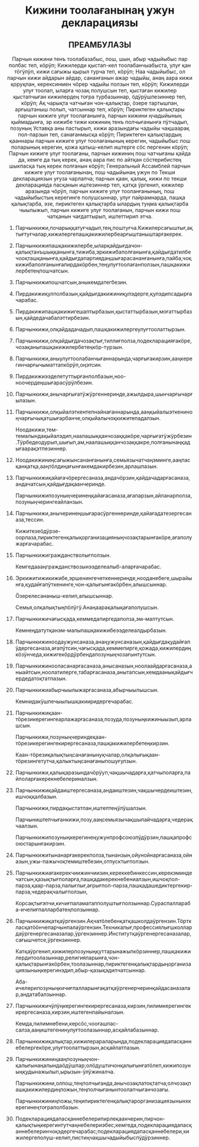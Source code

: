 <h1 align='center'>Кижини тоолағанынаң ужун декларациязы</h1>
<h2 align='center'>ПРЕАМБУЛАЗЫ</h2>
<p align='center'>Парчын кижини тенъ тоолабазабыс, пош, шын, абыр чадыйыбыс пар полбас теп, кӧрӱп;
Кижилерди қыстап-кел тоолабанчыабыста, улуғ  қан тӧгӱлӱп, кижи сағыжы қырыл турча теп, кӧрӱп;
Наа чадыйыбыс, ол парчын кижи айдарын айдар, сананғанын ажар чадыйы, анаң аара кижи қоруқпан, керексинмен чӧрер чадыйы ползын теп, кӧрӱп;
Кижилерди улуғ тоолап, ыларға чозақ полушсын теп,  қыстаған кижилер қыстапчыған кижилердең тоғра турбазыннар, ӧдӱрӱшпезиннер теп, кӧрӱп;
Ақ чарықта чатчыған чон-қалықтар, ӧзере тартышпан, арғыштаныш полып, чатсыннар теп, кӧрӱп;
Пириктеген қалықтары парчын кижиге улуғ тоолағанынға, парчын кижини ңчадыйының қыймадынға, эр кижибе тижи кижиниң тенъ полчығанынға пӱтчадып,   позуның Уставқа аны пастырып, кижи аразындағы чадыйы чақшаарақ пол-парзын теп, санағанмысқа кӧрӱп;
Пириктеген  қалықтардың қааннары парчын кижиге улуғ тоолағанының  керегин, чадыйыбыс пош поларының керегин, қожа қатыш-келип иштерге сӧс пергенин кӧрӱп;
Парчын кижиге улуғ тоолағаны, парчын кижиниң пош чатчығаны қайда да, кемге да тың керек, анаң аара пис по айтқан сӧстерибистең шыкпасқа тың керек полғанын кӧрӱп;
Генеральный Ассамблей
парчын кижиге улуғ тоолағанынаң, пош чадыйынаң ужун по Текши декларациязын уғуза чарлапча; парчын қаан, қалық, кижи по текши декларацияда пасқанын иштезиннер теп, қатқа ӱргенип, кижилер аразында чӧрӱп, парчын кижиге улуғ тооланғанының, пош чадыйыбыстың керегинге полушсыннар,  улуғ пайрамнарда, пашқа  қалықтарба, эзе, пириктеген қалықтарба ылардың туңма қалықтарба чыылыжып, парчын кижиге улуғ тоолағанын, парчын кижи пош чатқанын чағдаттырып, иштеттирип этча.</p>
<ol>
  <li>
    <p>Парчынкижи,почарыққатуғчадып,тең,поштуғча.Кижилерсағыштығ,ақтығтуғчалар,кижилергепашқакижилербеарғыштаныштарғакерек.</p>
  </li>
  <li>
    <p>Парчынкижипашқакижилербе,ыларқайдығдачон-қалықтанъшыққанынға,тижиба,эркижибаполғанынға,қайдығдатилбечооқташқанынға,қайдығдапартиядаңшығарасананғанынға,пайба,чоқкижибаполғанынғапирдакӧрбен,теңулуғтоолағанползын,пашқакижилербетеңпошчатсын.</p>
  </li>
  <li>
    <p>Парчынкижипошчатсын,аныкемдатегбезин.</p>
  </li>
  <li>
    <p>Пирдакижиқулполбазын,қайдығдакижиниқулэдерге,қулэдипсадырғачарабас.</p>
  </li>
  <li>
    <p>Пирдакижипашқакижигешаптырбазын,қыстаттырбазын,моғаттырбазын,қайдедачабалэттирбезин.</p>
  </li>
  <li>
    <p>Парчынкижи,олқайдадачадып,пашқакижилергеулуғтоолаттырзын.</p>
  </li>
  <li>
    <p>Парчынкижи,олқайдығдачозақтығ,тиллиғполза,подекларацияғакӧре,чозақаныпашқакижилербетеңкӧр-турзын.</p>
  </li>
  <li>
    <p>Парчынкижи,аныулуғтоолабанчығаннарында,чарғығакирзин,ааңкерегинчарғычыматтапкӧрӱп,оңэтсин.</p>
  </li>
  <li>
    <p>Пирдакижиээделетуттырғанполбазын,ноо-ноочердеңшығарасӱрӱлбезин.</p>
  </li>
  <li>
    <p>Парчынкижи,анычарғығатӱжӱргеннеринде,ажылдыра,шынчарғычарғылазын.</p>
  </li>
  <li>
    <p>Парчынкижи,олқыйалэткентепнайнағаннарында,ааңқыйалыэткениноңчарғычықатшығарбанче,олқыйалычоқкижитепадалзын.</p>
    <p>Ноодакижи,тем-темалындақыйалэдип,наалашыққанчозаққакӧре,чарғығатӱжӱрбезин.Тӱрбедеодурып,шығып,ам,наалашыққанчозаққакре,полғанынаңқадығаарақэтпезиннер.</p>
  </li>
  <li>
    <p>Ноодакижиниңсағыжынсананғанынға,семьязычатчаңэминге,ааңпасқанқатқа,ааңтӧлдиңағынғакемдакирбезин,арлашпазын.</p>
  </li>
  <li>
    <p>Парчынкижиқайағачӧрергесаназа,андачӧрзин,қайдачадарғасаназа,андачатсын,қайдығдақаанчеринде.</p>
    <p>Парчынкижипозуныңчеринеңқайағасаназа,ағапарзын,айланарполза,позуныңчерингеайланзын.</p>
  </li>
  <li>
    <p>Парчынкижи,анычеринеңшығарасӱргеннеринде,қайағадатезергесаназа,тессин.</p>
    <p>Кижитезеӧдӱрзе-оорлаза,пириктегенқалықорганизацияныңчозақтарынғакӧре,ағаполужарғачарабас.</p>
  </li>
  <li>
    <p>Парчынкижигражданстволығползын.</p>
    <p>Кемгедаааңгражданствозынээделеалыб-аларғачарабас.</p>
  </li>
  <li>
    <p>Эркижитижикижибе,эршенингечеткеннеринде,нооданебеге,шырайынға,қудайғапӱткенинге,чон-қалығынғакӧрбен,алышсыннар.</p>
    <p>Ӧзерелесананыш-келип,алышсыннар.</p>
    <p>Семья,олқалықтыңпӧлӱгӱ.Анаңаарақалықағаполушсын.</p>
  </li>
  <li>
    <p>Парчынкижичағысқада,кеммедапиргедаполза,эм-малтутсын.</p>
    <p>Кемнеңдатутқанэм-малыпашқакижибеээделеалдырбазын.</p>
  </li>
  <li>
    <p>Парчынкижиноодаужунсаназа,анаңужунсаназын,қайдығдақудайғапӱдергесаназа,ағапӱтсин,чағысқада,кеммепирге,қожада,кижилердиңкӧзӱнчеда,кижигекӧрдӱрбендапозуныңчозағынтутсын.</p>
  </li>
  <li>
    <p>Парчынкижинооласанарғасаназа,анысаназын,ноолаайдарғасаназа,аныайтсын,ноолатилерге,табарғасаназа,анытапсын,кемдаанықайдығчердедатоқтатпазын.</p>
  </li>
  <li>
    <p>Парчынкижиабырчыылыжарғасаназа,абырчыылышсын.</p>
    <p>Кемнидакӱшпечыылышқакииридергечарабас.</p>
  </li>
  <li>
    <p>Парчынкижиқаан-тӧрезикерегингеарлажарғасаназа,позуда,позуныңкижиныызып,арлашсын.</p>
    <p>Парчынкижи,позуныңчериндеқаан-тӧрезикерегингекирергесаназа,пашқакижилербетеңкирзин.</p>
    <p>Каан-тӧрезиқалықтыңсанағанынуқчалар,олқалығықаан-тӧрезингетутча,қалыктыңсанағаныпошуғулзын.</p>
  </li>
  <li>
    <p>Парчынкижи,қалықаразындачӧрӱуп,чақшычадарға,қатчыполарға,пайполарғакерекнебелериналзын.</p>
  </li>
  <li>
    <p>Парчынкижиқайдаиштергесаназа,андаиштезин,чақшычердеиштезин,ишчоққалбазын.</p>
    <p>Парчынкижи,пирдақыстатпан,иштептеңӱлӱшалзын.</p>
    <p>Парчыништепчығанкижи,позу,ааңсемьязычақшыпайчадарға,чедерақчаалзын.</p>
    <p>Парчынкижипозуныңкерегинеңужунпрофсоюзпӱдӱрзин,пашқапрофсоюстарынғакирзин.</p>
  </li>
  <li>
    <p>Парчынкижитынанарғакерекполза,тынанзын,ойунойнарғасаназа,ойназын,ужы-пажычоқтемиштебезин,отпусктығползын.</p>
  </li>
  <li>
    <p>Парчынкижиағакерекчиижинчиизин,кереккебинкессин,керекэминдечатсын,қазықтығполарға,пашқадакерекнебениалзын,ишчоқпол-парза,қаар-парза,палығлығ,ағрығпол-парза,пашқадашедиктергекир-парза,чедерақчалығползын,</p>
    <p>Корсақтығэпчи,кичиғпаламатапполуштығползыннар.Сураспаллараба-ичелиғпалларбатеңползыннар.</p>
  </li>
  <li>
    <p>Парчынкижиқатқаӱргензин.Ақчатӧлебенқатқашколдаӱргензин.Тӧрткласқатӧӧнчепарчынпалаӱргензин.Техникалығ,профессиялығшколлардаӱргенергесаназалар,ӱргензиннер.Институтқаӱргенергесаназалар,сағышчетсе,ӱргензиннер.</p>
    <p>Катқаӱргенип,кижилерпозуныңқуттарынажыпкӧрзиннер,пашқакижилердитоолазыннар,религияларынға,чон-қалықтарынғакӧрбен,тоолазыннар,пириктегенқалықтардыңорганизациязыныңкерегинэдип,абыр-қазықэдипчатсыннар.</p>
    <p>Аба-ичелерипозуныңкичиғпалларынғақатқаӱргенерчеринқайдасаназалар,андатабалзыннар.</p>
  </li>
  <li>
    <p>Парчынкижичӱлӱңкерегингекирергесаназа,кирзин,пилимкерегингекирергесаназа,кирзин,иштегенпайыналзын.</p>
    <p>Кемда,пилимнебени,керсӧс,чооғашпас-салза,ааңиштегенинулуғтоолазыннар,асқайлабазыннар.</p>
  </li>
  <li>
    <p>Парчынкижиқалықтар,кижилерараларында,подекларациядапасқаннебелергекӧре,улуғтоолаттырзын,асқайлатпазын.</p>
  </li>
  <li>
    <p>Парчынкижиниңааңпозуныңчон-қалығынаңалындаӧдӱшпар;олӧдуштичонқалығынғатӧлеп,кижипозуныңқудынажылып,ырызын-ӱлӱжиналча.</p>
    <p>Парчынкижини,олпош,теңполчығанда,анычозақлатоқтатча;олчозақпашқакижилердиңпожын,теңполчығанынтоолапчығанчозағы.</p>
    <p>Парчынкижиниңпожы,теңипириктегенқалықтарорганизациязынынхкерегинеңтоғраполбазын.</p>
  </li>
  <li>
    <p>Подекларациядапасқаннебелерипирлеқаанчерин,пирчон-қалықтыңкерегинтутчаңнебелериэбес;кемгеда,подекларациядапасқаннебелеринчоқэдергечарабас;подекларациядапасқаннебелери,кижилергеполуш-келип,пистиңчақшычадыйыбыспӱдӱрзиннер.</p>
  </li>
</ol>
